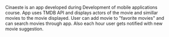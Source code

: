 Cinaeste is an app developed during Development of mobile applications course. 
App uses TMDB API and displays actors of the movie and simillar movies to the movie displayed. 
User can add movie to "favorite movies" and can search movies through app. 
Also each hour user gets notified with new movie suggestion.
